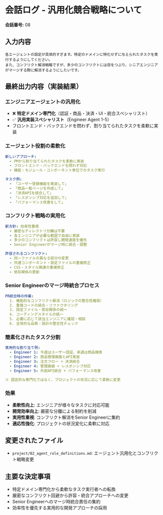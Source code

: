 # 会話ログ - 汎用化競合戦略について

**会話番号:** 08

## 入力内容
```
各エージェントの設定が具体的すぎます。特定のドメインに特化せずに与えられたタスクを実行するようにしてください。
また、コンフリクト解消戦略ですが、多少のコンフリクトには目をつぶり、シニアエンジニアがマージする際に解消するようにしたいです。
```

## 最終出力内容（実装結果）

### エンジニアエージェントの汎用化
- ❌ **特定ドメイン専門化**（認証・商品・決済・UI・統合スペシャリスト）
- ✅ **汎用実装スペシャリスト**（Engineer Agent 1-5）
- フロントエンド・バックエンドを問わず、割り当てられたタスクを柔軟に実装

### エージェント役割の柔軟化
```yaml
新しいアプローチ:
  - PMから割り当てられたタスクを柔軟に実装
  - フロントエンド・バックエンドを問わず対応
  - 機能・モジュール・コンポーネント単位でのタスク実行

タスク例:
  - 「ユーザー登録機能を実装して」
  - 「商品一覧ページを作成して」
  - 「決済APIを統合して」
  - 「レスポンシブ対応を追加して」
  - 「パフォーマンス改善をして」
```

### コンフリクト戦略の実用化
```yaml
新方針: 効率性重視
  - 厳密なディレクトリ分離は不要
  - 各エンジニアが必要な範囲で自由に実装
  - 多少のコンフリクトは許容し開発速度を優先
  - Senior Engineerがマージ時に統合・調整

許容されるコンフリクト:
  - 同一ファイルの異なる部分の変更
  - 共通コンポーネント・設定ファイルの重複修正
  - CSS・スタイル関連の重複修正
  - 依存関係の更新
```

### Senior Engineerのマージ時統合プロセス
```yaml
PR統合時の作業:
  1. 機能的なコンフリクト解消（ロジックの整合性確保）
  2. 重複コードの統合・リファクタリング
  3. 設定ファイル・依存関係の統一
  4. コーディングスタイルの統一
  5. 必要に応じて該当エンジニアに確認・相談
  6. 全体的な品質・設計の整合性チェック
```

### 簡素化されたタスク分割
```yaml
実用的な割り当て例:
  - Engineer 1: 今週はユーザー認証、来週は商品検索
  - Engineer 2: 商品管理画面とAPI実装
  - Engineer 3: 注文フロー + 決済統合
  - Engineer 4: 管理画面 + レスポンシブ対応
  - Engineer 5: 外部API統合 + パフォーマンス改善

※ 固定的な専門化ではなく、プロジェクトの状況に応じて柔軟に変更
```

### 効果
- **柔軟性向上**: エンジニアが様々なタスクに対応可能
- **開発効率向上**: 厳密な分離による制約を削減
- **実用性重視**: コンフリクト解消をSenior Engineerに集約
- **適応性強化**: プロジェクトの状況変化に柔軟に対応

## 変更されたファイル
- `project/02_agent_role_definitions.md`: エージェント汎用化とコンフリクト戦略変更

## 主要な決定事項
- 特定ドメイン専門化から柔軟なタスク実行者への転換
- 厳密なコンフリクト回避から許容・統合アプローチへの変更
- Senior Engineerへのマージ時統合責任の集約
- 効率性を優先する実用的な開発アプローチの採用 